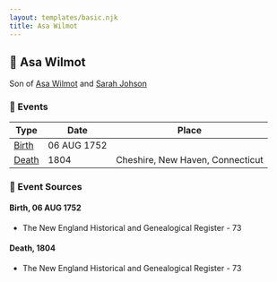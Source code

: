 ```yaml
---
layout: templates/basic.njk
title: Asa Wilmot
---
```

## 🔵 Asa Wilmot

Son of [Asa Wilmot](/people/1/15735504) and [Sarah Johson](/people/4/48968878)

### 📆 Events

Type | Date | Place
------ | ------ | ------
[Birth](#event-dfa17007-40a6-4526-958a-81e149fdc0e5) | 06 AUG 1752 |
[Death](#event-22a1f5d1-92c8-4652-8948-102668d744ab) | 1804 | Cheshire, New Haven, Connecticut

### 📰 Event Sources

#### <a id="event-dfa17007-40a6-4526-958a-81e149fdc0e5"></a> Birth, 06 AUG 1752
* The New England Historical and Genealogical Register  - 73

#### <a id="event-22a1f5d1-92c8-4652-8948-102668d744ab"></a> Death, 1804
* The New England Historical and Genealogical Register  - 73
